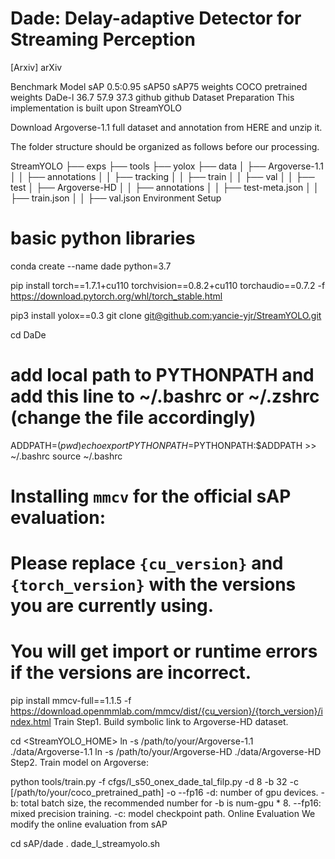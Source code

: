# Dade: Delay-adaptive Detector for Streaming Perception

[Arxiv]
arXiv

Benchmark
Model	sAP
0.5:0.95	sAP50	sAP75	weights	COCO pretrained weights
DaDe-l	36.7	57.9	37.3	github	github
Dataset Preparation
This implementation is built upon StreamYOLO

Download Argoverse-1.1 full dataset and annotation from HERE and unzip it.

The folder structure should be organized as follows before our processing.

StreamYOLO
├── exps
├── tools
├── yolox
├── data
│   ├── Argoverse-1.1
│   │   ├── annotations
│   │       ├── tracking
│   │           ├── train
│   │           ├── val
│   │           ├── test
│   ├── Argoverse-HD
│   │   ├── annotations
│   │       ├── test-meta.json
│   │       ├── train.json
│   │       ├── val.json
Environment Setup
# basic python libraries
conda create --name dade python=3.7

pip install torch==1.7.1+cu110 torchvision==0.8.2+cu110 torchaudio==0.7.2 -f https://download.pytorch.org/whl/torch_stable.html

pip3 install yolox==0.3
git clone [git@github.com:yancie-yjr/StreamYOLO.git](https://github.com/danjos95/DADE.git)

cd DaDe

# add local path to PYTHONPATH and add this line to ~/.bashrc or ~/.zshrc (change the file accordingly)
ADDPATH=$(pwd)
echo export PYTHONPATH=$PYTHONPATH:$ADDPATH >> ~/.bashrc
source ~/.bashrc

# Installing `mmcv` for the official sAP evaluation:
# Please replace `{cu_version}` and ``{torch_version}`` with the versions you are currently using.
# You will get import or runtime errors if the versions are incorrect.
pip install mmcv-full==1.1.5 -f https://download.openmmlab.com/mmcv/dist/{cu_version}/{torch_version}/index.html
Train
Step1. Build symbolic link to Argoverse-HD dataset.

cd <StreamYOLO_HOME>
ln -s /path/to/your/Argoverse-1.1 ./data/Argoverse-1.1
ln -s /path/to/your/Argoverse-HD ./data/Argoverse-HD
Step2. Train model on Argoverse:

python tools/train.py -f cfgs/l_s50_onex_dade_tal_filp.py -d 8 -b 32 -c [/path/to/your/coco_pretrained_path] -o --fp16
-d: number of gpu devices.
-b: total batch size, the recommended number for -b is num-gpu * 8.
--fp16: mixed precision training.
-c: model checkpoint path.
Online Evaluation
We modify the online evaluation from sAP

cd sAP/dade
. dade_l_streamyolo.sh
